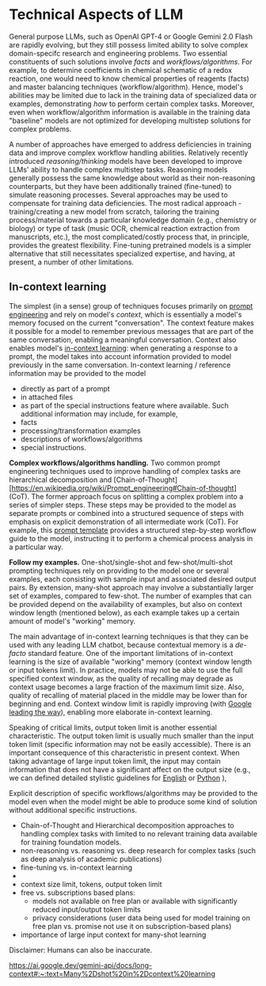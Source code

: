# Technical Aspects of LLM

General purpose LLMs, such as OpenAI GPT-4 or Google Gemini 2.0 Flash are rapidly evolving, but they still possess limited ability to solve complex domain-specifc research and engineering problems. Two essential constituents of such solutions involve *facts* and *workflows/algorithms*. For example, to determine coefficients in chemical schematic of a redox reaction, one would need to know chemical properties of reagents (facts) and master balancing techniques (workflow/algorithm). Hence, model's abilities may be limited due to lack in the training data of specialized data or examples, demonstrating *how* to perform certain complex tasks. Moreover, even when workflow/algorithm information is available in the training data "baseline" models are not optimized for developing multistep solutions for complex problems.

A number of approaches have emerged to address deficiencies in training data and improve complex workflow handling abilities. Relatively recently introduced *reasoning/thinking* models have been developed to improve LLMs' ability to handle complex multistep tasks. Reasoning models generally possess the same knowledge about world as their non-reasoning counterparts, but they have been additionally trained (fine-tuned) to simulate reasoning processes. Several approaches may be used to compensate for training data deficiencies. The most radical approach - training/creating a new model from scratch, tailoring the training process/material towards a particular knowledge domain (e.g., chemistry or biology) or type of task (music OCR, chemical reaction extraction from manuscripts, etc.), the most complicated/costly process that, in principle, provides the greatest flexibility. Fine-tuning pretrained models is a simpler alternative that still necessitates specialized expertise, and having, at present, a number of other limitations.

## In-context learning

The simplest (in a sense) group of techniques focuses primarily on [prompt engineering](https://en.wikipedia.org/wiki/Prompt_engineering) and rely on model's *context*, which is essentially a model's memory focused on the current "conversation". The context feature makes it possible for a model to remember previous messages that are part of the same conversation, enabling a meaningful conversation. Context also enables model's [in-context learning](https://en.wikipedia.org/wiki/Prompt_engineering#In-context_learning): when generating a response to a prompt, the model takes into account information provided to model previously in the same conversation. In-context learning / reference information may be provided to the model
- directly as part of a prompt
- in attached files
- as part of the special instructions feature where available.
Such additional information may include, for example,
- facts
- processing/transformation examples
- descriptions of workflows/algorithms
- special instructions.

**Complex workflows/algorithms handling.** Two common prompt engineering techniques used to improve handling of complex tasks are hierarchical decomposition and [Chain-of-Thought][https://en.wikipedia.org/wiki/Prompt_engineering#Chain-of-thought] (CoT). The former approach focus on splitting a complex problem into a series of simpler steps. These steps may be provided to the model as separate prompts or combined into a structured sequence of steps with emphasis on explicit demonstration of all intermediate work (CoT). For example, this [prompt template](https://github.com/pchemguy/ChatGPTExploratoryPrompting/blob/main/Science/Chemistry/ChemicalReactionAnalysis.md) provides a structured step-by-step workflow guide to the model, instructing it to perform a chemical process analysis in a particular way.

**Follow my examples.** One-shot/single-shot and few-shot/multi-shot prompting techniques rely on providing to the model one or several examples, each consisting with sample input and associated desired output pairs. By extension, many-shot approach may involve a substantially larger set of examples, compared to few-shot. The number of examples that can be provided depend on the availability of examples, but also on context window length (mentioned below), as each example takes up a certain amount of model's "working" memory.

The main advantage of in-context learning techniques is that they can be used with any leading LLM chatbot, because contextual memory is a *de-facto* standard feature. One of the important limitations of in-context learning is the size of available "working" memory (context window length or input tokens limit). In practice, models may not be able to use the full specified context window, as the quality of recalling may degrade as context usage becomes a large fraction of the maximum limit size. Also, quality of recalling of material placed in the middle may be lower than for beginning and end. Context window limit is rapidly improving (with [Google leading the way](https://ai.google.dev/gemini-api/docs/long-context)), enabling more elaborate in-context learning. 

Speaking of critical limits, output token limit is another essential characteristic. The output token limit is usually much smaller than the input token limit (specific information may not be easily accessible). There is an important consequence of this characteristic in present context. When taking advantage of large input token limit, the input may contain information that does not have a significant affect on the output size  (e.g., we can defined detailed stylistic guidelines for [English](https://github.com/pchemguy/ChatGPTExploratoryPrompting/blob/main/Writing/WritingStyleGuidelines.md) or [Python](https://github.com/pchemguy/ChatGPTExploratoryPrompting/blob/main/Code/Python/PythonStyleGuidelines.md) ), 

Explicit description of specific workflows/algorithms may be provided to the model even when the model might be able to produce some kind of solution without additional specific instructions. 


- Chain-of-Thought and Hierarchical decomposition approaches to handling complex tasks with limited to no relevant training data available for training foundation models.
- non-reasoning vs. reasoning vs. deep research for complex tasks (such as deep analysis of academic publications)
- fine-tuning vs. in-context learning
- 
- context size limit, tokens, output token limit
- free vs. subscriptions based plans:
    - models not available on free plan or available with significantly reduced input/output token limits
    - privacy considerations (user data being used for model training on free plan vs. promise not use it on subscription-based plans)
- importance of large input context for many-shot learning

Disclaimer: Humans can also be inaccurate.

https://ai.google.dev/gemini-api/docs/long-context#:~:text=Many%2Dshot%20in%2Dcontext%20learning